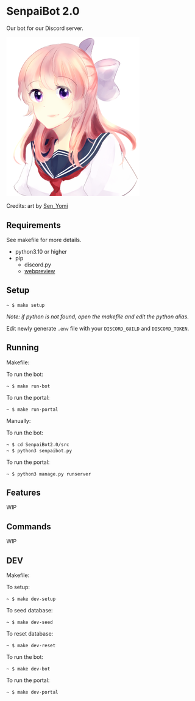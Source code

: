 # SenpaiBot 2.0

Our bot for our Discord server.

<p>
<img src="./senpai_bot.png" width="350">
</p>

Credits: art by [Sen_Yomi](https://www.instagram.com/sen_yomi/?hl=en)

## Requirements

See makefile for more details.

- python3.10 or higher
- pip
  - discord.py
  - [webpreview](https://github.com/ludbek/webpreview)

## Setup

```
~ $ make setup
```

_Note: if python is not found, open the makefile and edit the python alias_.

Edit newly generate `.env` file with your `DISCORD_GUILD` and `DISCORD_TOKEN`.

## Running

Makefile:

To run the bot:

```
~ $ make run-bot
```

To run the portal:

```
~ $ make run-portal
```

Manually:

To run the bot:

```
~ $ cd SenpaiBot2.0/src
~ $ python3 senpaibot.py
```

To run the portal:

```
~ $ python3 manage.py runserver
```

## Features

WIP

## Commands

WIP

## DEV

Makefile:

To setup:

```
~ $ make dev-setup
```

To seed database:

```
~ $ make dev-seed
```

To reset database:

```
~ $ make dev-reset
```

To run the bot:

```
~ $ make dev-bot
```

To run the portal:

```
~ $ make dev-portal
```
